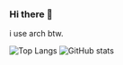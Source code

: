 ### Hi there 👋
i use arch btw.

![Top Langs](https://github-readme-stats.vercel.app/api/top-langs/?username=ldsvrn&theme=gruvbox&show_icons=true)
![GitHub stats](https://github-readme-stats.vercel.app/api?username=ldsvrn&show_icons=true&theme=gruvbox)

<!--
**ldsvrn/ldsvrn** is a ✨ _special_ ✨ repository because its `README.md` (this file) appears on your GitHub profile.

Here are some ideas to get you started:

- 🔭 I’m currently working on writing a good and usable awesomewm config.

- 🔭 I’m currently working on ...
- 🌱 I’m currently learning ...
- 👯 I’m looking to collaborate on ...
- 🤔 I’m looking for help with ...
- 💬 Ask me about ...
- 📫 How to reach me: ...
- 😄 Pronouns: ...
- ⚡ Fun fact: ...
-->
